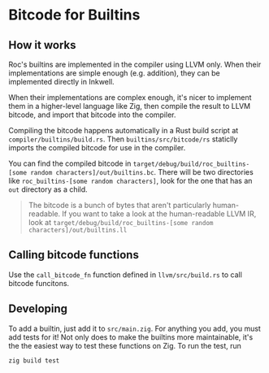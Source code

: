# Bitcode for Builtins

## How it works

Roc's builtins are implemented in the compiler using LLVM only.
When their implementations are simple enough (e.g. addition), they
can be implemented directly in Inkwell.

When their implementations are complex enough, it's nicer to
implement them in a higher-level language like Zig, then compile
the result to LLVM bitcode, and import that bitcode into the compiler.

Compiling the bitcode happens automatically in a Rust build script at `compiler/builtins/build.rs`.
Then `builtins/src/bitcode/rs` staticlly imports the compiled bitcode for use in the compiler.

You can find the compiled bitcode in `target/debug/build/roc_builtins-[some random characters]/out/builtins.bc`.
There will be two directories like `roc_builtins-[some random characters]`, look for the one that has an
`out` directory as a child.

> The bitcode is a bunch of bytes that aren't particularly human-readable.
> If you want to take a look at the human-readable LLVM IR, look at 
> `target/debug/build/roc_builtins-[some random characters]/out/builtins.ll`

## Calling bitcode functions

Use the `call_bitcode_fn` function defined in `llvm/src/build.rs` to call bitcode funcitons.

## Developing

To add a builtin, just add it to `src/main.zig`. For anything you add, you must add tests for it! Not only does to make the builtins more maintainable, it's the the easiest way to test these functions on Zig. To run the test, run
```
zig build test
```
